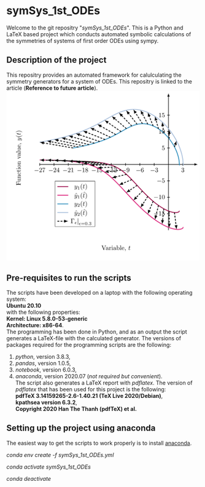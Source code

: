 # symSys_1st_ODEs
Welcome to the git repositry "*symSys_1st_ODEs*". This is a Python and LaTeX based project which conducts automated symbolic calculations of the symmetries of systems of first order ODEs using sympy.

## Description of the project
This repositry provides an automated framework for calulculating the symmetry generators for a system of ODEs. This repositry is linked to the article (**Reference to future article**). 
![Hydons_ODEs](ODE_sys.jpg)

## Pre-requisites to run the scripts
The scripts have been developed on a laptop with the following operating system:<br>
**Ubuntu 20.10**<br>
with the following properties:<br>
**Kernel: Linux 5.8.0-53-generic**<br>
**Architecture: x86-64**.<br>
The programming has been done in Python, and as an output the script generates a LaTeX-file with the calculated generator. The versions of packages required for the programming scripts are the following:<br>
1. *python*, version 3.8.3,
2. *pandas*, version 1.0.5,
3. *notebook*, version 6.0.3,
4. *anaconda*, version 2020.07 (*not required but convenient*). <br>
The script also generates a LaTeX report with *pdflatex*. The version of *pdflatex* that has been used for this project is the following:<br>
**pdfTeX 3.14159265-2.6-1.40.21 (TeX Live 2020/Debian)**,<br>
**kpathsea version 6.3.2**,<br>
**Copyright 2020 Han The Thanh (pdfTeX) et al.**<br>

## Setting up the project using anaconda
The easiest way to get the scripts to work properly is to install [anaconda](https://docs.anaconda.com/anaconda/install/). 

*conda env create -f symSys_1st_ODEs.yml*

*conda activate symSys_1st_ODEs*


*conda deactivate*
